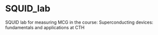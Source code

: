 # SQUID_lab
SQUID lab for measuring MCG in the course: Superconducting devices: fundamentals and applications at CTH
